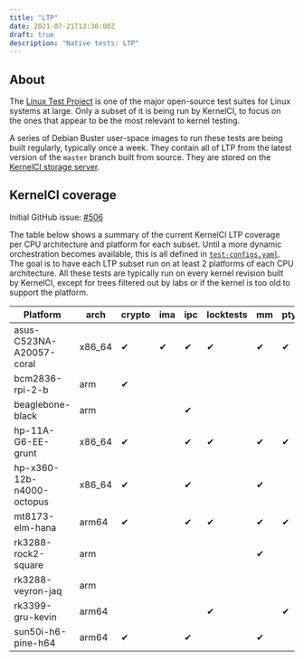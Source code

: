 ```yaml
---
title: "LTP"
date: 2021-07-21T13:30:00Z
draft: true
description: "Native tests: LTP"
---
```


## About

The [Linux Test Project](https://linux-test-project.github.io/) is one of the
major open-source test suites for Linux systems at large.  Only a subset of it
is being run by KernelCI, to focus on the ones that appear to be the most
relevant to kernel testing.

A series of Debian Buster user-space images to run these tests are being built
regularly, typically once a week.  They contain all of LTP from the latest
version of the `master` branch built from source.  They are stored on the
[KernelCI storage
server](https://storage.kernelci.org/images/rootfs/debian/buster-ltp/?C=M&O=D).

## KernelCI coverage

Initial GitHub issue: [#506](https://github.com/kernelci/kernelci-core/issues/506)

The table below shows a summary of the current KernelCI LTP coverage per CPU
architecture and platform for each subset.  Until a more dynamic orchestration
becomes available, this is all defined in
[`test-configs.yaml`](https://github.com/kernelci/kernelci-core/blob/master/test-configs.yaml).
The goal is to have each LTP subset run on at least 2 platforms of each CPU
architecture.  All these tests are typically run on every kernel revision built
by KernelCI, except for trees filtered out by labs or if the kernel is too old
to support the platform.


| Platform                  | arch    | crypto | ima | ipc | locktests | mm | pty | timers |
|---------------------------|---------|--------|-----|-----|-----------|----|-----|--------|
| asus-C523NA-A20057-coral  | x86\_64 | ✔      | ✔   | ✔   | ✔         | ✔  | ✔   | ✔      |
| bcm2836-rpi-2-b           | arm     | ✔      |     |     |           |    |     |        |
| beaglebone-black          | arm     |        |     | ✔   |           |    |     |        |
| hp-11A-G6-EE-grunt        | x86\_64 | ✔      |     | ✔   | ✔         | ✔  | ✔   | ✔      |
| hp-x360-12b-n4000-octopus | x86\_64 | ✔      |     | ✔   |           | ✔  |     |        |
| mt8173-elm-hana           | arm64   | ✔      |     | ✔   | ✔         | ✔  | ✔   | ✔      |
| rk3288-rock2-square       | arm     |        |     |     |           | ✔  |     |        |
| rk3288-veyron-jaq         | arm     |        |     |     |           |    |     | ✔      |
| rk3399-gru-kevin          | arm64   |        |     |     | ✔         |    | ✔   | ✔      |
| sun50i-h6-pine-h64        | arm64   | ✔      |     | ✔   |           | ✔  |     |        |
